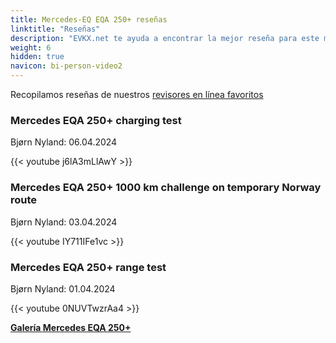 ```yaml
---
title: Mercedes-EQ EQA 250+ reseñas
linktitle: "Reseñas"
description: "EVKX.net te ayuda a encontrar la mejor reseña para este modelo."
weight: 6
hidden: true
navicon: bi-person-video2
---
```

Recopilamos reseñas de nuestros [revisores en línea favoritos](../../../../../guides/evreviewers/)

<div class="container text-center shadow p-2 pe-4 mb-5 bg-body-tertiary rounded border">
<h3>Mercedes EQA 250+ charging test</h3>
<p>Bjørn Nyland: 06.04.2024</p>

{{< youtube j6lA3mLlAwY >}}

</div>
<div class="container text-center shadow p-2 pe-4 mb-5 bg-body-tertiary rounded border">
<h3>Mercedes EQA 250+ 1000 km challenge on temporary Norway route</h3>
<p>Bjørn Nyland: 03.04.2024</p>

{{< youtube IY711IFe1vc >}}

</div>
<div class="container text-center shadow p-2 pe-4 mb-5 bg-body-tertiary rounded border">
<h3>Mercedes EQA 250+ range test</h3>
<p>Bjørn Nyland: 01.04.2024</p>

{{< youtube 0NUVTwzrAa4 >}}

</div>
<div class="mt-3 mb-3">
<a href="../gallery/" class="text-decoration-none text-black">
<strong><i class="bi-arrow-left"></i>Galería  </strong>
</a>
<a href="../" class="text-decoration-none text-black float-end">
<strong>Mercedes EQA 250+ <i class="bi-arrow-right"></i></strong>
</a>
</div>
